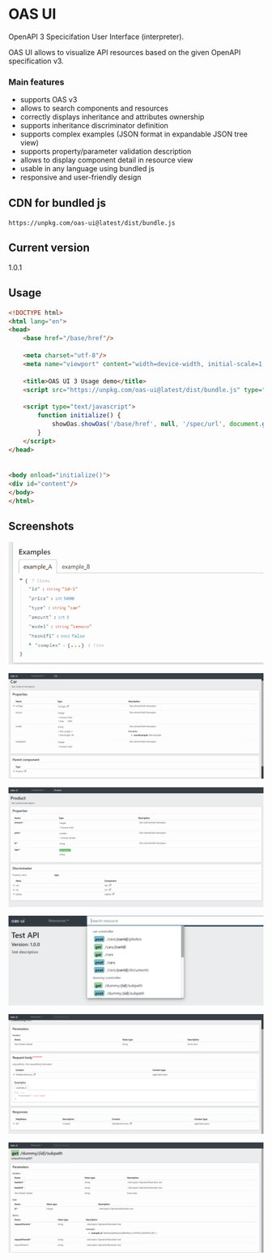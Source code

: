 # OAS UI

OpenAPI 3 Specicifation User Interface (interpreter).

OAS UI allows to visualize API resources based on the given OpenAPI specification v3.

### Main features
* supports OAS v3
* allows to search components and resources
* correctly displays inheritance and attributes ownership
* supports inheritance discriminator definition
* supports complex examples (JSON format in expandable JSON tree view)
* supports property/parameter validation description
* allows to display component detail in resource view
* usable in any language using bundled js
* responsive and user-friendly design

## CDN for bundled js
```https://unpkg.com/oas-ui@latest/dist/bundle.js```

## Current version
1.0.1

## Usage
```html
<!DOCTYPE html>
<html lang="en">
<head>
    <base href="/base/href"/>

    <meta charset="utf-8"/>
    <meta name="viewport" content="width=device-width, initial-scale=1, user-scalable=no"/>

    <title>OAS UI 3 Usage demo</title>
    <script src="https://unpkg.com/oas-ui@latest/dist/bundle.js" type="text/javascript"></script>

    <script type="text/javascript">
		function initialize() {
			showOas.showOas('/base/href', null, '/spec/url', document.getElementById("content"));
		}
    </script>
</head>


<body onload="initialize()">
<div id="content"/>
</body>
</html>
```

## Screenshots
![Component example](https://github.com/vahanito/oas-ui-example/blob/master/images/component_example.png "Component example")

![Component with properties and parent](https://github.com/vahanito/oas-ui-example/blob/master/images/component_properties_and_parent.png "Component with properties and parent")

![Component with discriminator](https://github.com/vahanito/oas-ui-example/blob/master/images/component_with_disciminator.png "Component with discriminator")

![Homepage - resources search](https://github.com/vahanito/oas-ui-example/blob/master/images/homepage-resources_search.PNG "Homemapge - resources search")

![Resource with parameters, request body, examples and responses](https://github.com/vahanito/oas-ui-example/blob/master/images/resource_parameters_requestbody_examples_responses.png "Resource with parameters, request body, examples and responses")

![Resource parameters](https://github.com/vahanito/oas-ui-example/blob/master/images/resource_params.png "Resource parameters")
